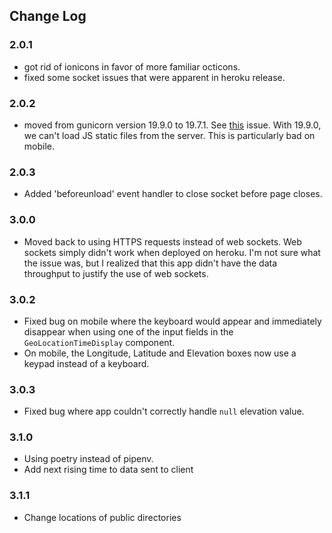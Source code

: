 ## Change Log

### 2.0.1

- got rid of ionicons in favor of more familiar octicons.
- fixed some socket issues that were apparent in heroku release.

### 2.0.2

- moved from gunicorn version 19.9.0 to 19.7.1. See [this](https://github.com/benoitc/gunicorn/issues/1797)
issue. With 19.9.0, we can't load JS static files from the server. This is
particularly bad on mobile.

### 2.0.3

- Added 'beforeunload' event handler to close socket before page closes.

### 3.0.0

- Moved back to using HTTPS requests instead of web sockets. Web sockets
simply didn't work when deployed on heroku. I'm not sure what the issue was,
but I realized that this app didn't have the data throughput to justify the
use of web sockets.

### 3.0.2

- Fixed bug on mobile where the keyboard would appear and immediately disappear when using one of the input fields in the `GeoLocationTimeDisplay` component.
- On mobile, the Longitude, Latitude and Elevation boxes now use a keypad instead of a keyboard.

### 3.0.3

- Fixed bug where app couldn't correctly handle `null` elevation value.

### 3.1.0

- Using poetry instead of pipenv.
- Add next rising time to data sent to client

### 3.1.1

- Change locations of public directories
